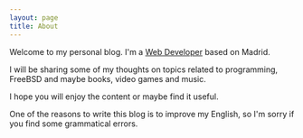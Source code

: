```yaml
---
layout: page
title: About
---
```


Welcome to my personal blog. I'm a [Web Developer](/portfolio/) based on Madrid.

I will be sharing some of my thoughts on topics related to programming, FreeBSD and maybe books, video games and music. 

I hope you will enjoy the content or maybe find it useful.

One of the reasons to write this blog is to improve my English, so I'm sorry if you find some grammatical errors.
